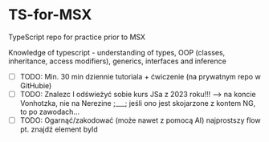 # TS-for-MSX
TypeScript repo for practice prior to MSX

Knowledge of typescript - understanding of types, OOP (classes, inheritance, access modifiers), generics, interfaces and inference
- [ ] TODO: Min. 30 min dziennie tutoriala + ćwiczenie (na prywatnym repo w GitHubie)
- [ ] TODO: Znalezc I odświeżyć sobie kurs JSa z 2023 roku!!! —> na koncie Vonhotzka, nie na Nerezine ;___; jeśli ono jest skojarzone z kontem NG, to po zawodach…
- [ ] TODO: Ogarnąć/zakodować (może nawet z pomocą AI) najprostszy flow pt. znajdź element byId
